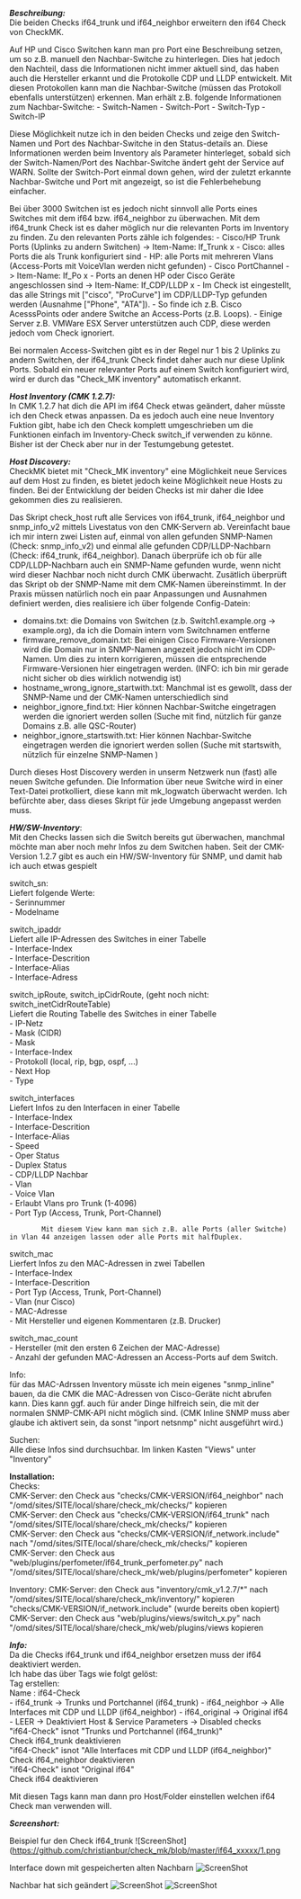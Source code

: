 ***Beschreibung:***  
Die beiden Checks if64_trunk und if64_neighbor erweitern den if64 Check von CheckMK.

Auf HP und Cisco Switchen kann man pro Port eine Beschreibung setzen, um so z.B. manuell den Nachbar-Switche zu hinterlegen.
Dies hat jedoch den Nachteil, dass die Informationen nicht immer aktuell sind, das haben auch die Hersteller erkannt und die Protokolle CDP und LLDP entwickelt.
Mit diesen Protokollen kann man die Nachbar-Switche (müssen das Protokoll ebenfalls unterstützen) erkennen.
Man erhält z.B. folgende Informationen zum Nachbar-Switche:
	- Switch-Namen
	- Switch-Port
	- Switch-Typ
	- Switch-IP

Diese Möglichkeit nutze ich in den beiden Checks und zeige den Switch-Namen und Port des Nachbar-Switche in den Status-details an.
Diese Informationen werden beim Inventory als Parameter hinterleget, sobald sich der Switch-Namen/Port des Nachbar-Switche ändert geht der Service auf WARN.
Sollte der Switch-Port einmal down gehen, wird der zuletzt erkannte Nachbar-Switche und Port mit angezeigt, so ist die Fehlerbehebung einfacher.

Bei über 3000 Switchen ist es jedoch nicht sinnvoll alle Ports eines Switches mit dem if64 bzw. if64_neighbor zu überwachen.
Mit dem if64_trunk Check ist es daher möglich nur die relevanten Ports im Inventory zu finden.
Zu den relevanten Ports zähle ich folgendes:
	- Cisco/HP Trunk Ports (Uplinks zu andern Switchen)      -> Item-Name: If_Trunk x
		- Cisco: alles Ports die als Trunk  konfiguriert sind
		- HP: alle Ports mit mehreren Vlans  (Access-Ports mit VoiceVlan werden nicht gefunden)
	- Cisco PortChannel									     -> Item-Name: If_Po x
	- Ports an denen HP oder Cisco Geräte angeschlossen sind -> Item-Name: If_CDP/LLDP x
		- Im Check ist eingestellt, das alle Strings mit ["cisco", "ProCurve"] im CDP/LLDP-Typ gefunden werden (Ausnahme ["Phone", "ATA"]).
			- So finde ich z.B. Cisco AcesssPoints oder andere Switche an Access-Ports (z.B. Loops).
			- Einige Server z.B. VMWare ESX Server unterstützen auch CDP, diese werden jedoch vom Check ignoriert.

Bei normalen Access-Switchen gibt es in der Regel nur 1 bis 2 Uplinks zu andern Switchen, der if64_trunk Check findet daher auch nur diese Uplink Ports.
Sobald ein neuer relevanter Ports auf einem Switch konfiguriert wird, wird er durch das "Check_MK inventory" automatisch erkannt.

***Host Inventory (CMK 1.2.7):***  
In CMK 1.2.7 hat dich die API im if64 Check etwas geändert, daher müsste ich den Check etwas anpassen. Da es jedoch auch eine neue Inventory Fuktion gibt, habe ich den Check komplett umgeschrieben um die Funktionen einfach im Inventory-Check switch_if verwenden zu könne. Bisher ist der Check aber nur in der Testumgebung getestet.

***Host Discovery:***  
CheckMK bietet mit "Check_MK inventory" eine Möglichkeit neue Services auf dem Host zu finden, es bietet jedoch keine Möglichkeit neue Hosts zu finden.
Bei der Entwicklung der beiden Checks ist mir daher die Idee gekommen dies zu realisieren.

Das Skript check_host ruft alle Services von if64_trunk, if64_neighbor und snmp_info_v2 mittels Livestatus von den CMK-Servern ab.
Vereinfacht baue ich mir intern zwei Listen auf, einmal von allen gefunden SNMP-Namen (Check: snmp_info_v2) und einmal alle gefunden CDP/LLDP-Nachbarn (Check: if64_trunk, if64_neighbor).
Danach überprüfe ich ob für alle CDP/LLDP-Nachbarn auch ein SNMP-Name gefunden wurde, wenn nicht wird dieser Nachbar noch nicht durch CMK überwacht.
Zusätlich überprüft das Skript ob der SNMP-Name mit dem CMK-Namen übereinstimmt.
In der Praxis müssen natürlich noch ein paar Anpassungen und Ausnahmen definiert werden, dies realisiere ich über folgende Config-Datein:
- domains.txt: die Domains von Switchen (z.b. Switch1.example.org -> example.org), da ich die Domain intern vom Switchnamen entferne
- firmware_remove_domain.txt: Bei einigen Cisco Firmware-Versionen wird die Domain nur in SNMP-Namen angezeit jedoch nicht im CDP-Namen. Um dies zu intern korrigieren, müssen die entsprechende Firmware-Versionen hier eingetragen werden.
  (INFO: ich bin mir gerade nicht sicher ob dies wirklich notwendig ist)
- hostname_wrong_ignore_startwith.txt: Manchmal ist es gewollt, dass der SNMP-Name und der CMK-Namen unterschiedlich sind
- neighbor_ignore_find.txt: Hier können Nachbar-Switche eingetragen werden die ignoriert werden sollen (Suche mit find, nützlich für ganze Domains z.B. alle QSC-Router)
- neighbor_ignore_startswith.txt: Hier können Nachbar-Switche eingetragen werden die ignoriert werden sollen (Suche mit startswith, nützlich für einzelne SNMP-Namen )

Durch dieses Host Discovery werden in unserm Netzwerk nun (fast) alle neuen Switche gefunden.
Die Information über neue Switche wird in einer Text-Datei protkolliert, diese kann mit mk_logwatch überwacht werden.
Ich befürchte aber, dass dieses Skript für jede Umgebung angepasst werden muss.

***HW/SW-Inventory***:   
Mit den Checks lassen sich die Switch bereits gut überwachen, manchmal möchte man aber noch mehr Infos zu dem Switchen haben.
Seit der CMK-Version 1.2.7 gibt es auch ein HW/SW-Inventory für SNMP, und damit hab ich auch etwas gespielt

switch_sn:   
	Liefert folgende Werte:    
			- Serinnummer    
			- Modelname    

switch_ipaddr    
   Liefert alle IP-Adressen des Switches in einer Tabelle    
		- Interface-Index    
		- Interface-Descrition   
		- Interface-Alias   
		- Interface-Adress    

switch_ipRoute, switch_ipCidrRoute, (geht noch nicht: switch_inetCidrRouteTable)     
  Liefert die Routing Tabelle des Switches in einer Tabelle    
			- IP-Netz    
			- Mask (CIDR)    
			- Mask    
			- Interface-Index     
			- Protokoll (local, rip, bgp, ospf, ...)    
			- Next Hop    
			- Type    

switch_interfaces    
		Liefert Infos zu den Interfacen  in einer Tabelle      
			- Interface-Index    
			- Interface-Descrition    
			- Interface-Alias      
			- Speed    
			- Oper Status    
			- Duplex Status    
			- CDP/LLDP Nachbar    
			- Vlan    
			- Voice Vlan    
			- Erlaubt Vlans pro Trunk (1-4096)    
			- Port Typ (Access, Trunk, Port-Channel)  

			Mit diesem View kann man sich z.B. alle Ports (aller Switche) in Vlan 44 anzeigen lassen oder alle Ports mit halfDuplex.   

switch_mac  
	  Lierfert Infos zu den MAC-Adressen in zwei Tabellen    
			- Interface-Index    
			- Interface-Descrition    
			- Port Typ (Access, Trunk, Port-Channel)    
			- Vlan (nur Cisco)    
			- MAC-Adresse    
					- Mit Hersteller und eigenen Kommentaren (z.B. Drucker)    

switch_mac_count  
					- Hersteller (mit den ersten 6 Zeichen der MAC-Adresse)   
					- Anzahl der gefunden MAC-Adressen an Access-Ports auf dem Switch.     

Info:      
				für das MAC-Adrssen Inventory müsste ich mein eigenes "snmp_inline" bauen, da die CMK die MAC-Adressen von Cisco-Geräte nicht abrufen kann.
				Dies kann ggf. auch für ander Dinge hilfreich sein, die mit der normalen SNMP-CMK-API nicht möglich sind.
				(CMK Inline SNMP muss aber glaube ich aktivert sein, da sonst "inport netsnmp" nicht ausgeführt wird.)


Suchen:     
    Alle diese Infos sind durchsuchbar.
		Im linken Kasten "Views" unter "Inventory"


**Installation:**      
Checks:   
CMK-Server: den Check aus "checks/CMK-VERSION/if64_neighbor" nach "/omd/sites/SITE/local/share/check_mk/checks/" kopieren   
CMK-Server: den Check aus "checks/CMK-VERSION/if64_trunk" nach "/omd/sites/SITE/local/share/check_mk/checks/" kopieren  
CMK-Server: den Check aus "checks/CMK-VERSION/if_network.include" nach "/omd/sites/SITE/local/share/check_mk/checks/" kopieren  
CMK-Server: den Check aus "web/plugins/perfometer/if64_trunk_perfometer.py" nach "/omd/sites/SITE/local/share/check_mk/web/plugins/perfometer" kopieren  

Inventory:
CMK-Server: den Check aus "inventory/cmk_v1.2.7/*" nach "/omd/sites/SITE/local/share/check_mk/inventory/" kopieren   
"checks/CMK-VERSION/if_network.include"  (wurde bereits oben kopiert)
CMK-Server: den Check aus "web/plugins/views/switch_x.py" nach "/omd/sites/SITE/local/share/check_mk/web/plugins/views kopieren  


***Info:***    
Da die Checks if64_trunk und if64_neighbor ersetzen muss der if64 deaktiviert werden.    
Ich habe das über Tags wie folgt gelöst:    
	Tag erstellen:    
		Name : if64-Check    
			- if64_trunk -> Trunks und Portchannel (if64_trunk)
			- if64_neighbor -> Alle Interfaces mit CDP und LLDP (if64_neighbor)
			- if64_original	-> Original if64
			- LEER -> Deaktiviert
	Host & Service Parameters -> Disabled checks     
		"if64-Check" isnot 	"Trunks und Portchannel (if64_trunk)"   
			Check if64_trunk deaktivieren    
		"if64-Check" isnot 	"Alle Interfaces mit CDP und LLDP (if64_neighbor)"    
			Check if64_neighbor deaktivieren   
		"if64-Check" isnot 	"Original if64"   
			Check if64 deaktivieren   

Mit diesen Tags kann man dann pro Host/Folder einstellen welchen if64 Check man verwenden will.   



***Screenshort:***

Beispiel fur den Check if64_trunk
![ScreenShot](https://github.com/christianbur/check_mk/blob/master/if64_xxxxx/1.png

Interface down mit gespeicherten alten Nachbarn
![ScreenShot](https://github.com/christianbur/check_mk/blob/master/if64_xxxxx/2.png)

Nachbar hat sich geändert
![ScreenShot](https://github.com/christianbur/check_mk/blob/master/if64_xxxxx/3.png)
![ScreenShot](https://github.com/christianbur/check_mk/blob/master/if64_xxxxx/4.png)
